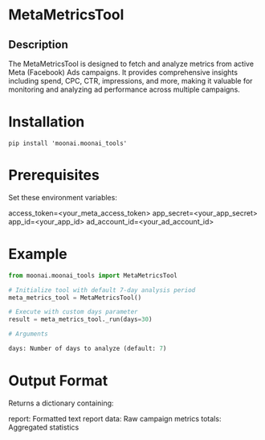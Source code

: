 # MetaMetricsTool

## Description
The MetaMetricsTool is designed to fetch and analyze metrics from active Meta (Facebook) Ads campaigns. It provides comprehensive insights including spend, CPC, CTR, impressions, and more, making it valuable for monitoring and analyzing ad performance across multiple campaigns.

# Installation
```shell
pip install 'moonai.moonai_tools'
```

# Prerequisites
Set these environment variables:

access_token=<your_meta_access_token>
app_secret=<your_app_secret>
app_id=<your_app_id>
ad_account_id=<your_ad_account_id>

# Example
```python
from moonai.moonai_tools import MetaMetricsTool

# Initialize tool with default 7-day analysis period
meta_metrics_tool = MetaMetricsTool()

# Execute with custom days parameter
result = meta_metrics_tool._run(days=30)

# Arguments

days: Number of days to analyze (default: 7)
```

# Output Format
Returns a dictionary containing:

report: Formatted text report
data: Raw campaign metrics
totals: Aggregated statistics